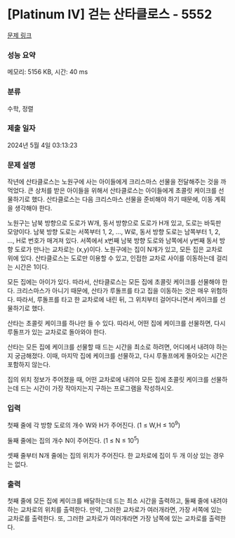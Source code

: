 # [Platinum IV] 걷는 산타클로스 - 5552 

[문제 링크](https://www.acmicpc.net/problem/5552) 

### 성능 요약

메모리: 5156 KB, 시간: 40 ms

### 분류

수학, 정렬

### 제출 일자

2024년 5월 4일 03:13:23

### 문제 설명

<p>작년에 산타클로스는 노원구에 사는 아이들에게 크리스마스 선물을 전달해주는 것을 까먹었다. 큰 상처를 받은 아이들을 위해서 산타클로스는 아이들에게 초콜릿 케이크를 선물하기로 했다. 산타클로스는 다음 크리스마스 선물을 준비해야 하기 때문에, 이동 계획을 생각해야 한다.</p>

<p>노원구는 남북 방향으로 도로가 W개, 동서 방향으로 도로가 H개 있고, 도로는 바둑판 모양이다. 남북 방향 도로는 서쪽부터 1, 2, ..., W로, 동서 방향 도로는 남쪽부터 1, 2, ..., H로 번호가 매겨져 있다. 서쪽에서 x번째 남북 방향 도로와 남쪽에서 y번째 동서 방향 도로가 만나는 교차로는 (x,y)이다. 노원구에는 집이 N개가 있고, 모든 집은 교차로 위에 있다. 산타클로스는 도로만 이용할 수 있고, 인접한 교차로 사이를 이동하는데 걸리는 시간은 1이다.</p>

<p>모든 집에는 아이가 있다. 따라서, 산타클로스는 모든 집에 초콜릿 케이크를 선물해야 한다. 크리스마스가 아니기 때문에, 산타가 루돌프를 타고 집을 이동하는 것은 매우 위험하다. 따라서, 루돌프를 타고 한 교차로에 내린 뒤, 그 위치부터 걸어다니면서 케이크를 선물하기로 했다.</p>

<p>산타는 초콜릿 케이크를 하나만 들 수 있다. 따라서, 어떤 집에 케이크를 선물하면, 다시 루돌프가 있는 교차로로 돌아와야 한다.</p>

<p>산타는 모든 집에 케이크를 선물할 때 드는 시간을 최소로 하려면, 어디에서 내려야 하는지 궁금해졌다. 이때, 마지막 집에 케이크를 선물하고, 다시 루돌프에게 돌아오는 시간은 포함하지 않는다.</p>

<p>집의 위치 정보가 주어졌을 때, 어떤 교차로에 내려야 모든 집에 초콜릿 케이크를 선물하는데 드는 시간이 가장 작아지는지 구하는 프로그램을 작성하시오.</p>

### 입력 

 <p>첫째 줄에 각 방향 도로의 개수 W와 H가 주어진다. (1 ≤ W,H ≤ 10<sup>9</sup>)</p>

<p>둘째 줄에는 집의 개수 N이 주어진다. (1 ≤ N ≤ 10<sup>5</sup>)</p>

<p>셋째 줄부터 N개 줄에는 집의 위치가 주어진다. 한 교차로에 집이 두 개 이상 있는 경우는 없다.</p>

### 출력 

 <p>첫째 줄에 모든 집에 케이크를 배달하는데 드는 최소 시간을 출력하고, 둘째 줄에 내려야하는 교차로의 위치를 출력한다. 만약, 그러한 교차로가 여러개라면, 가장 서쪽에 있는 교차로를 출력한다. 또, 그러한 교차로가 여러개라면 가장 남쪽에 있는 교차로를 출력한다.</p>

